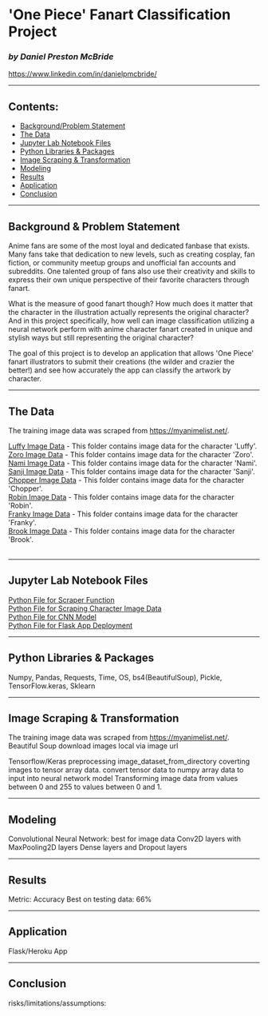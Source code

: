 # 'One Piece' Fanart Classification Project
### *by Daniel Preston McBride*
https://www.linkedin.com/in/danielpmcbride/

---

## Contents:

- [Background/Problem Statement](#Background-&-Problem-Statement)
- [The Data](#The-Data)
- [Jupyter Lab Notebook Files](#Jupyter-Lab-Notebook-Files)
- [Python Libraries & Packages](#Python-Libraries-&-Packages)
- [Image Scraping & Transformation](#Image-Scraping-&-Transformation)
- [Modeling](#Modeling)
- [Results](#Results)
- [Application](#Application)
- [Conclusion](#Conclusion)

---

## Background & Problem Statement

Anime fans are some of the most loyal and dedicated fanbase that exists. Many fans take that dedication to new levels, such as creating cosplay, fan fiction, or community meetup groups and unofficial fan accounts and subreddits.  One talented group of fans also use their creativity and skills to express their own unique perspective of their favorite characters through fanart.

What is the measure of good fanart though? How much does it matter that the character in the illustration actually represents the original character? And in this project specifically, how well can image classification utilizing a neural network perform with anime character fanart created in unique and stylish ways but still representing the original character?

The goal of this project is to develop an application that allows 'One Piece' fanart illustrators to submit their creations (the wilder and crazier the better!) and see how accurately the app can classify the artwork by character.

---

## The Data

The training image data was scraped from https://myanimelist.net/.

[Luffy Image Data](assets/luffy/) - This folder contains image data for the character 'Luffy'.
<br>
[Zoro Image Data](assets/zoro/) - This folder contains image data for the character 'Zoro'.
<br>
[Nami Image Data](assets/nami/) - This folder contains image data for the character 'Nami'.
<br>
[Sanji Image Data](assets/sanji/) - This folder contains image data for the character 'Sanji'.
<br>
[Chopper Image Data](assets/chopper/) - This folder contains image data for the character 'Chopper'.
<br>
[Robin Image Data](assets/robin/) - This folder contains image data for the character 'Robin'.
<br>
[Franky Image Data](assets/franky/) - This folder contains image data for the character 'Franky'.
<br>
[Brook Image Data](assets/brook/) - This folder contains image data for the character 'Brook'.
<br><br>

---

## Jupyter Lab Notebook Files

[Python File for Scraper Function](code/scraping/scraper.py)
<br>
[Python File for Scraping Character Image Data](code/scraping/scraping_characters.py)
<br>
[Python File for CNN Model](code/cnn_model.py)
<br>
[Python File for Flask App Deployment](flask_app/cap_app.py)
<br>

---

## Python Libraries & Packages

Numpy, Pandas, Requests, Time, OS, bs4(BeautifulSoup), Pickle, TensorFlow.keras, Sklearn

---

## Image Scraping & Transformation

The training image data was scraped from https://myanimelist.net/.
Beautiful Soup
download images local via image url

Tensorflow/Keras preprocessing image_dataset_from_directory coverting images to tensor array data.
convert tensor data to numpy array data to input into neural network model
Transforming image data from values between 0 and 255 to values between 0 and 1.

---

## Modeling

Convolutional Neural Network: best for image data
Conv2D layers with MaxPooling2D layers
Dense layers and Dropout layers

---

## Results

Metric: Accuracy
Best on testing data: 66%

---

## Application

Flask/Heroku App

---

## Conclusion

risks/limitations/assumptions:
